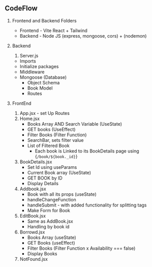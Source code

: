 ## CodeFlow

1. Frontend and Backend Folders

   - Frontend - Vite React + Tailwind
   - Backend - Node JS (express, mongoose, cors) + (nodemon)

2. Backend

   1. Server.js

   - Imports
   - Initialize packages
   - Middleware
   - Mongoose (Database)
     - Object Schema
     - Book Model
     - Routes

3. FrontEnd

   1. App.jsx - set Up Routes
   2. Home.jsx
      - Books Array AND Search Variable (UseState)
      - GET books (UseEffect)
      - Filter Books (Filter Function)
      - SearchBar, sets filter value
      - List of Filtered Book
        - Each book is Linked to its BookDetails page using {`/book/${book._id}`}
   3. BookDetails.jsx
      - Set Id using useParams
      - Current Book array (UseState)
      - GET BOOK by ID
      - Display Details
   4. Addbook.jsx
      - Book with all its props (useState)
      - handleChangeFunction
      - handleSubmit - with added functionality for splitting tags
      - Make Form for Book
   5. EditBook.jsx
      - Same as AddBook.jsx
      - Handling by book id
   6. Borrowd.jsx
      - Books Array (useState)
      - GET Books (useEffect)
      - Filter Books (Filter Function x Availability === false)
      - Display Books
   7. NotFound.jsx
